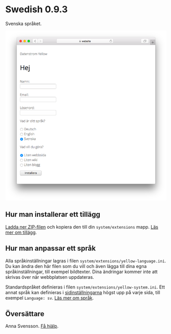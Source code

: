 # Swedish 0.9.3

Svenska språket.

<p align="center"><img src="SCREENSHOT.png" alt="Skärmdump"></p>

## Hur man installerar ett tillägg

[Ladda ner ZIP-filen](https://github.com/annaesvensson/yellow-language/raw/main/downloads/swedish.zip) och kopiera den till din `system/extensions` mapp. [Läs mer om tillägg](https://github.com/annaesvensson/yellow-update/tree/main/README-sv.md).

## Hur man anpassar ett språk

Alla språkinställningar lagras i filen `system/extensions/yellow-language.ini`. Du kan ändra den här filen som du vill och även lägga till dina egna språkinställningar, till exempel bildtexter. Dina ändringar kommer inte att skrivas över när webbplatsen uppdateras.

Standardspråket definieras i filen `system/extensions/yellow-system.ini`. Ett annat språk kan definieras i [sidinställningarna](https://github.com/annaesvensson/yellow-core/tree/main/README-sv.md#inställningar-page) högst upp på varje sida, till exempel `Language: sv`. [Läs mer om språk](https://datenstrom.se/sv/yellow/help/how-to-customise-languages).

## Översättare

Anna Svensson. [Få hjälp](https://datenstrom.se/sv/yellow/help/).
